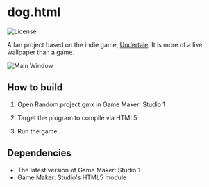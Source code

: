 # dog.html
![License](https://img.shields.io/badge/License-GPLv3-blue.svg)

A fan project based on the indie game, [Undertale](https://undertale.com/). It is more of a live wallpaper than a game.

![Main Window](https://i.imgur.com/LoNtqPE.png)

## How to build
1. Open Random.project.gmx in Game Maker: Studio 1

2. Target the program to compile via HTML5

3. Run the game

## Dependencies
* The latest version of Game Maker: Studio 1
* Game Maker: Studio's HTML5 module